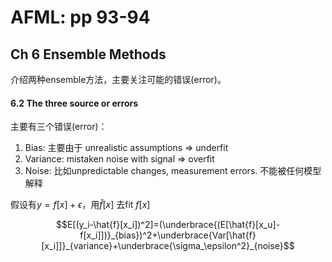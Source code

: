 # AFML: pp 93-94

## Ch 6 Ensemble Methods

介绍两种ensemble方法，主要关注可能的错误(error)。

#### 6.2 The three source or errors

主要有三个错误(error)：

1. Bias: 主要由于 unrealistic assumptions => underfit
2. Variance: mistaken noise with signal => overfit
3. Noise: 比如unpredictable changes, measurement errors. 不能被任何模型解释



假设有$y=f[x]+\epsilon$，用$\hat{f}[x]$ 去fit $f[x]$

$$E[(y_i-\hat{f}[x_i])^2]=(\underbrace{(E[\hat{f}[x_u]-f[x_i]])}_{bias})^2+\underbrace{Var[\hat{f}[x_i]]}_{variance}+\underbrace{\sigma_\epsilon^2}_{noise}$$

